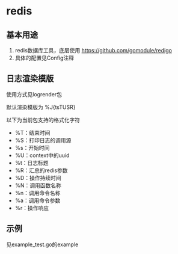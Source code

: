 # redis

## 基本用途

1. redis数据库工具，底层使用 https://github.com/gomodule/redigo
2. 具体的配置见Config注释

## 日志渲染模版

使用方式见logrender包

默认渲染模版为 %J{tsTUSR}

以下为当前包支持的格式化字符

* %T：结束时间
* %S：打印日志的调用源
* %s：开始时间
* %U：context中的uuid
* %t：日志标题
* %R：汇总的redis参数
* %D：操作持续时间
* %N：调用函数名称
* %n：调用命令名称
* %a：调用命令参数
* %r：操作响应

## 示例

见example_test.go的example